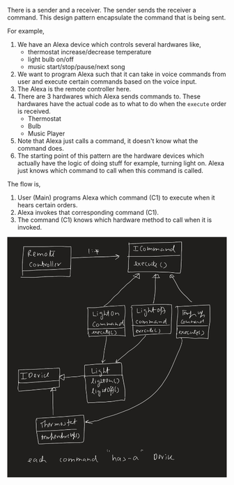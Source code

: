 There is a sender and a receiver. The sender sends the receiver a command.
This design pattern encapsulate the command that is being sent.

For example,
1. We have an Alexa device which controls several hardwares like,
   - thermostat increase/decrease temperature 
   - light bulb on/off
   - music start/stop/pause/next song 
2. We want to program Alexa such that it can take in voice commands from user and execute certain commands based on the voice input.
3. The Alexa is the remote controller here.
4. There are 3 hardwares which Alexa sends commands to. These hardwares have the actual code as to what to do when the `execute` order is received.
   - Thermostat
   - Bulb 
   - Music Player
5. Note that Alexa just calls a command, it doesn't know what the command does.
6. The starting point of this pattern are the hardware devices which actually have the logic of doing stuff for example, turning light on. Alexa just knows which command to call when this command is called.

The flow is,
1. User (Main) programs Alexa which command (C1) to execute when it hears certain orders.
2. Alexa invokes that corresponding command (C1).
3. The command (C1) knows which hardware method to call when it is invoked.


![localImage](Command.jpeg)